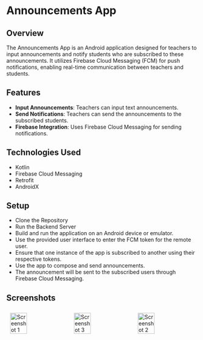 # Announcements App

## Overview

The Announcements App is an Android application designed for teachers to input announcements and notify students who are subscribed to these announcements. It utilizes Firebase Cloud Messaging (FCM) for push notifications, enabling real-time communication between teachers and students.

## Features

- **Input Announcements**: Teachers can input text announcements.
- **Send Notifications**: Teachers can send the announcements to the subscribed students.
- **Firebase Integration**: Uses Firebase Cloud Messaging for sending notifications.

## Technologies Used

- Kotlin
- Firebase Cloud Messaging
- Retrofit
- AndroidX

## Setup

- Clone the Repository
- Run the Backend Server
- Build and run the application on an Android device or emulator.
- Use the provided user interface to enter the FCM token for the remote user.
- Ensure that one instance of the app is subscribed to another using their respective tokens.
- Use the app to compose and send announcements.
- The announcement will be sent to the subscribed users through Firebase Cloud Messaging.

## Screenshots

<div style="display: flex; justify-content: space-around;">
  <img src="https://github.com/user-attachments/assets/a9dc78a0-0699-4342-a361-89b50b42fd06" alt="Screenshot 1" style="width: 30%; margin: 10px;">
  <img src="https://github.com/user-attachments/assets/814414e5-909f-4c0e-8b53-1fc102412299" alt="Screenshot 3" style="width: 30%; margin: 10px;">
  <img src="https://github.com/user-attachments/assets/647f23de-56c2-4e67-ab64-7b784df8cf0c" alt="Screenshot 2" style="width: 30%; margin: 10px;">
</div>


